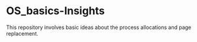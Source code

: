 # OS_basics-Insights
This repository involves basic ideas about the process allocations and page replacement.
